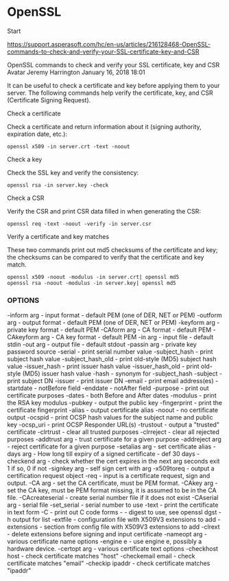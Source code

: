 # OpenSSL

Start

https://support.asperasoft.com/hc/en-us/articles/216128468-OpenSSL-commands-to-check-and-verify-your-SSL-certificate-key-and-CSR


OpenSSL commands to check and verify your SSL certificate, key and CSR
Avatar	Jeremy Harrington
January 16, 2018 18:01

It can be useful to check a certificate and key before applying them to your server. The following commands help verify the certificate, key, and CSR (Certificate Signing Request).

Check a certificate

Check a certificate and return information about it (signing authority, expiration date, etc.):

```
openssl x509 -in server.crt -text -noout
```

Check a key

Check the SSL key and verify the consistency:
```
openssl rsa -in server.key -check
```

Check a CSR

Verify the CSR and print CSR data filled in when generating the CSR:

```
openssl req -text -noout -verify -in server.csr
```

Verify a certificate and key matches

These two commands print out md5 checksums of the certificate and key; the checksums can be compared to verify that the certificate and key match.

```
openssl x509 -noout -modulus -in server.crt| openssl md5
openssl rsa -noout -modulus -in server.key| openssl md5
```



### OPTIONS 

 -inform arg     - input format - default PEM (one of DER, NET or PEM)
 -outform arg    - output format - default PEM (one of DER, NET or PEM)
 -keyform arg    - private key format - default PEM
 -CAform arg     - CA format - default PEM
 -CAkeyform arg  - CA key format - default PEM
 -in arg         - input file - default stdin
 -out arg        - output file - default stdout
 -passin arg     - private key password source
 -serial         - print serial number value
 -subject_hash   - print subject hash value
 -subject_hash_old   - print old-style (MD5) subject hash value
 -issuer_hash    - print issuer hash value
 -issuer_hash_old    - print old-style (MD5) issuer hash value
 -hash           - synonym for -subject_hash
 -subject        - print subject DN
 -issuer         - print issuer DN
 -email          - print email address(es)
 -startdate      - notBefore field
 -enddate        - notAfter field
 -purpose        - print out certificate purposes
 -dates          - both Before and After dates
 -modulus        - print the RSA key modulus
 -pubkey         - output the public key
 -fingerprint    - print the certificate fingerprint
 -alias          - output certificate alias
 -noout          - no certificate output
 -ocspid         - print OCSP hash values for the subject name and public key
 -ocsp_uri       - print OCSP Responder URL(s)
 -trustout       - output a "trusted" certificate
 -clrtrust       - clear all trusted purposes
 -clrreject      - clear all rejected purposes
 -addtrust arg   - trust certificate for a given purpose
 -addreject arg  - reject certificate for a given purpose
 -setalias arg   - set certificate alias
 -days arg       - How long till expiry of a signed certificate - def 30 days
 -checkend arg   - check whether the cert expires in the next arg seconds
                   exit 1 if so, 0 if not
 -signkey arg    - self sign cert with arg
 -x509toreq      - output a certification request object
 -req            - input is a certificate request, sign and output.
 -CA arg         - set the CA certificate, must be PEM format.
 -CAkey arg      - set the CA key, must be PEM format
                   missing, it is assumed to be in the CA file.
 -CAcreateserial - create serial number file if it does not exist
 -CAserial arg   - serial file
 -set_serial     - serial number to use
 -text           - print the certificate in text form
 -C              - print out C code forms
 -<dgst>         - digest to use, see openssl dgst -h output for list
 -extfile        - configuration file with X509V3 extensions to add
 -extensions     - section from config file with X509V3 extensions to add
 -clrext         - delete extensions before signing and input certificate
 -nameopt arg    - various certificate name options
 -engine e         - use engine e, possibly a hardware device.
 -certopt arg      - various certificate text options
 -checkhost host   - check certificate matches "host"
 -checkemail email - check certificate matches "email"
 -checkip ipaddr   - check certificate matches "ipaddr"

